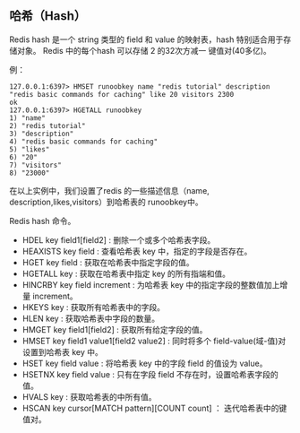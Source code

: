 ## 哈希（Hash） ##

Redis hash 是一个 string 类型的 field 和 value 的映射表，hash 特别适合用于存储对象。
Redis 中的每个hash 可以存储 2 的32次方减一 键值对(40多亿)。

例：

    127.0.0.1:6397> HMSET runoobkey name "redis tutorial" description "redis basic commands for caching" like 20 visitors 2300
	ok
	127.0.0.1:6397> HGETALL runoobkey
	1) "name"
	2) "redis tutorial"
	3) "description"
	4) "redis basic commands for caching"
	5) "likes"
	6) "20"
	7) "visitors"
	8) "23000"

在以上实例中，我们设置了redis 的一些描述信息（name, description,likes,visitors）到哈希表的 runoobkey中。

Redis hash 命令。

- HDEL key field1[field2] : 删除一个或多个哈希表字段。
- HEAXISTS key field : 查看哈希表 key 中，指定的字段是否存在。
- HGET key field : 获取在哈希表中指定字段的值。
- HGETALL key : 获取在哈希表中指定 key 的所有指端和值。
- HINCRBY key field increment : 为哈希表 key 中的指定字段的整数值加上增量 increment。
- HKEYS key : 获取所有哈希表中的字段。
- HLEN key : 获取哈希表中字段的数量。
- HMGET key field1[field2] : 获取所有给定字段的值。
- HMSET key field1 value1[field2 value2] : 同时将多个 field-value(域-值)对设置到哈希表 key 中。
- HSET key field value : 将哈希表 key 中的字段 field 的值设为 value。
- HSETNX key field value : 只有在字段 field 不存在时，设置哈希表字段的值。
- HVALS key : 获取哈希表的中所有值。
- HSCAN key cursor[MATCH pattern][COUNT count] ： 迭代哈希表中的键值对。